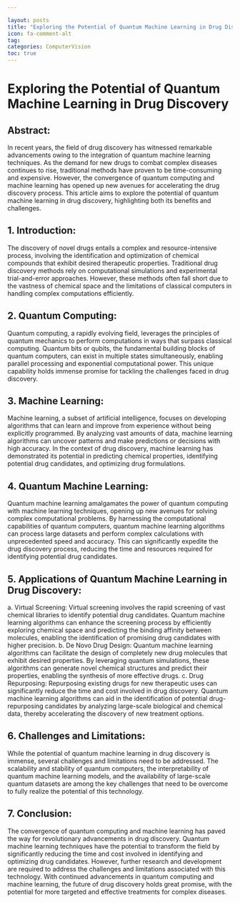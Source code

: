 ```yaml
---

layout: posts
title: "Exploring the Potential of Quantum Machine Learning in Drug Discovery"
icon: fa-comment-alt
tag:      
categories: ComputerVision
toc: true
---
```




# Exploring the Potential of Quantum Machine Learning in Drug Discovery

## Abstract:
In recent years, the field of drug discovery has witnessed remarkable advancements owing to the integration of quantum machine learning techniques. As the demand for new drugs to combat complex diseases continues to rise, traditional methods have proven to be time-consuming and expensive. However, the convergence of quantum computing and machine learning has opened up new avenues for accelerating the drug discovery process. This article aims to explore the potential of quantum machine learning in drug discovery, highlighting both its benefits and challenges.

## 1. Introduction:
The discovery of novel drugs entails a complex and resource-intensive process, involving the identification and optimization of chemical compounds that exhibit desired therapeutic properties. Traditional drug discovery methods rely on computational simulations and experimental trial-and-error approaches. However, these methods often fall short due to the vastness of chemical space and the limitations of classical computers in handling complex computations efficiently.

## 2. Quantum Computing:
Quantum computing, a rapidly evolving field, leverages the principles of quantum mechanics to perform computations in ways that surpass classical computing. Quantum bits or qubits, the fundamental building blocks of quantum computers, can exist in multiple states simultaneously, enabling parallel processing and exponential computational power. This unique capability holds immense promise for tackling the challenges faced in drug discovery.

## 3. Machine Learning:
Machine learning, a subset of artificial intelligence, focuses on developing algorithms that can learn and improve from experience without being explicitly programmed. By analyzing vast amounts of data, machine learning algorithms can uncover patterns and make predictions or decisions with high accuracy. In the context of drug discovery, machine learning has demonstrated its potential in predicting chemical properties, identifying potential drug candidates, and optimizing drug formulations.

## 4. Quantum Machine Learning:
Quantum machine learning amalgamates the power of quantum computing with machine learning techniques, opening up new avenues for solving complex computational problems. By harnessing the computational capabilities of quantum computers, quantum machine learning algorithms can process large datasets and perform complex calculations with unprecedented speed and accuracy. This can significantly expedite the drug discovery process, reducing the time and resources required for identifying potential drug candidates.

## 5. Applications of Quantum Machine Learning in Drug Discovery:
a. Virtual Screening: Virtual screening involves the rapid screening of vast chemical libraries to identify potential drug candidates. Quantum machine learning algorithms can enhance the screening process by efficiently exploring chemical space and predicting the binding affinity between molecules, enabling the identification of promising drug candidates with higher precision.
b. De Novo Drug Design: Quantum machine learning algorithms can facilitate the design of completely new drug molecules that exhibit desired properties. By leveraging quantum simulations, these algorithms can generate novel chemical structures and predict their properties, enabling the synthesis of more effective drugs.
c. Drug Repurposing: Repurposing existing drugs for new therapeutic uses can significantly reduce the time and cost involved in drug discovery. Quantum machine learning algorithms can aid in the identification of potential drug-repurposing candidates by analyzing large-scale biological and chemical data, thereby accelerating the discovery of new treatment options.

## 6. Challenges and Limitations:
While the potential of quantum machine learning in drug discovery is immense, several challenges and limitations need to be addressed. The scalability and stability of quantum computers, the interpretability of quantum machine learning models, and the availability of large-scale quantum datasets are among the key challenges that need to be overcome to fully realize the potential of this technology.

## 7. Conclusion:
The convergence of quantum computing and machine learning has paved the way for revolutionary advancements in drug discovery. Quantum machine learning techniques have the potential to transform the field by significantly reducing the time and cost involved in identifying and optimizing drug candidates. However, further research and development are required to address the challenges and limitations associated with this technology. With continued advancements in quantum computing and machine learning, the future of drug discovery holds great promise, with the potential for more targeted and effective treatments for complex diseases.